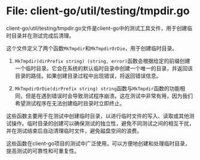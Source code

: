 # File: client-go/util/testing/tmpdir.go

client-go/util/testing/tmpdir.go文件是client-go中的测试工具文件，用于创建临时目录并在测试完成后清理。

这个文件定义了两个函数`MkTmpdir`和`MkTmpdirOrDie`，用于创建临时目录。

1. `MkTmpdir(dirPrefix string) (string, error)`函数会根据给定的前缀创建一个临时目录。它会在系统的默认临时目录中创建一个唯一的目录，并返回该目录的路径。如果创建目录过程中出现错误，将返回错误信息。

2. `MkTmpdirOrDie(dirPrefix string) string`函数与`MkTmpdir`函数的功能相同，但是在遇到错误时会导致测试程序崩溃。这在测试中非常有用，因为我们希望测试程序在无法创建临时目录时立即终止。

这些函数主要用于在测试中创建临时目录，以进行临时文件的写入、读取或其他测试操作。临时目录的创建可以确保测试的独立性，避免不同测试之间的相互干扰，并在测试结束后自动清理临时文件，避免磁盘空间的浪费。

这些函数在client-go项目的测试中广泛使用，可以方便地创建和处理临时目录，提高测试的可靠性和可重复性。

